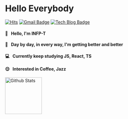 # Hello Everybody

[![Hits](https://hits.seeyoufarm.com/api/count/incr/badge.svg?url=https%3A%2F%2Fgithub.com%2Frealryankim&count_bg=%2379C83D&title_bg=%23555555&icon=&icon_color=%23E7E7E7&title=hits&edge_flat=false)](https://hits.seeyoufarm.com)
 [![Gmail Badge](https://img.shields.io/badge/Gmail-d14836?style=flat-square&logo=Gmail&logoColor=white&link=mailto:ryankimofficial@gmail.com)](mailto:ryankimofficial@gmail.com)
  [![Tech Blog Badge](http://img.shields.io/badge/-Tech%20blog-black?style=flat-square&logo=github&link=https://github.com/realryankim/)](https://github.com/realryankim/)

#### 💭  &nbsp; Hello, I'm INFP-T
#### 🙌  &nbsp; Day by day, in every way, I'm getting better and better
#### 💻  &nbsp; Currently keep studying JS, React, TS
#### 😌  &nbsp; Interested in **Coffee, Jazz**

<p>
  <img height="120" align="left" alt="Github Stats" src="https://github-readme-stats.vercel.app/api?username=realryankim&hide_title=true&hide=contribs&show_icons=true&count_private=true&include_all_commits=true&theme=algolia">
</p>




<!--
**realryankim/realryankim** is a ✨ _special_ ✨ repository because its `README.md` (this file) appears on your GitHub profile.

Here are some ideas to get you started:

- 🔭 I’m currently working on ...
- 🌱 I’m currently learning ...
- 👯 I’m looking to collaborate on ...
- 🤔 I’m looking for help with ...
- 💬 Ask me about ...
- 📫 How to reach me: ...
- 😄 Pronouns: ...
- ⚡ Fun fact: ...

 [![Youtube Badge](https://img.shields.io/badge/Youtube-ff0000?style=flat-square&logo=youtube&link=https://www.youtube.com/channel/UCkcwkDst9ashKPGR8f8eoNg?view_as=subscriber)](https://www.youtube.com/channel/UCkcwkDst9ashKPGR8f8eoNg?view_as=subscriber)
-->
